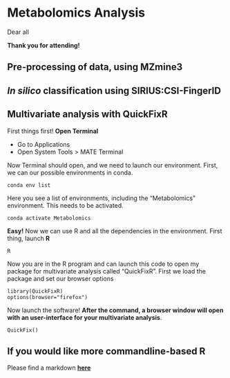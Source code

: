 # Metabolomics Analysis 

Dear all 

**Thank you for attending!** 

## Pre-processing of data, using MZmine3

## *In silico* classification using SIRIUS:CSI-FingerID

## Multivariate analysis with QuickFixR

First things first!
**Open Terminal**

* Go to Applications
* Open System Tools > MATE Terminal

Now Terminal should open, and we need to launch our environment.
First, we can our possible environments in conda.

```
conda env list
```

Here you see a list of environments, including the “Metabolomics” environment. This needs to be activated.

```
conda activate Metabolomics
```
**Easy!**
Now we can use R and all the dependencies in the environment.
First thing, launch **R**

```
R
```

Now you are in the R program and can launch this code to open my package for multivariate analysis called “QuickFixR”.
First we load the package and set our browser options

```
library(QuickFixR)
options(browser="firefox")
```

Now launch the software! **After the command, a browser window will open with an user-interface for your multivariate analysis**.

```
QuickFix()
```

## If you would like more commandline-based R

Please find a markdown [**here**](https://github.com/JacobAgerbo/HF_Course_Bilbao)
